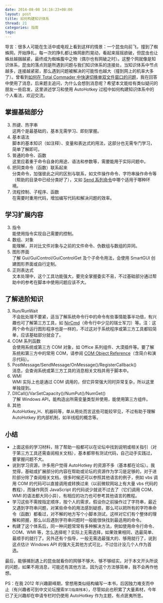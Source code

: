 ```yaml
---
date: 2014-08-08 14:16:23+08:00
layout: post
title: 如何构建知识体系
thread: 21
categories: 指南
tags: 
---
```


导言：很多人可能在生活中或电视上看到这样的情景：一个昆虫向前飞，撞到了蜘蛛网，开始挣扎，每一次的挣扎都让蛛网剧烈晃动，看起来摇摇欲破，但昆虫也让蛛丝越捆越紧，最终成为蜘蛛腹中之物（偶尔也有网破之时）。这整个网就像是知识体系，昆虫的落点则是所遇到问题与我们知识体系的连接处，当知识体系中节点越多，连接越紧密，那么遇到问题被解决的可能性也越大（撞到网上的机率大多了）。曾看到[如何在 Total Commader 中快速切换单双文件窗口的问题](http://www.zhihu.com/question/23816223)，我在回答中使用了消息，后来题主追问，为什么会想到消息呢？希望本文能给有类似疑问的朋友一些启发，这里讲述学习和使用 AutoHotkey 过程中如何构建知识体系中的个人看法，欢迎交流。

## 掌握基础部分

3. 热键、热字串  
这两个是最基础的，基本无需学习、即刻掌握。
3. 基本语法  
脚本的基本知识（如注释）、变量和表达式的用法，这部分也无需专门学习，简单了解即可。
3. 普通的命令、函数  
这里应着重于命令自身的用途、语法和参数等，需要能用于实际问题中。
3. 把同类命令（函数）联系起来  
分类命令，加强彼此之间的区别与联系，如文件操作命令、字符串操作命令等（帮助的目录中已经分类好了），又如 [Send 系列命令](http://ahkcn.github.io/docs/commands/Send.htm)中哪个适用于哪种环境。
3. 流程控制、子程序、函数  
在需要时重用代码，增加编写代码和解决问题的效率。

## 学习扩展内容
3. 指令  
能使用指令实现自己需要的控制。
3. 数组、对象  
能理解，并对比文件对象与之前的文件命令、伪数组与数组的异同。
3. 图形界面  
了解 Gui/GuiControl/GuiControlGet 及个子命令用法，会使用 SmartGUI 创建图形界面或自行定制。
3. 正则表达式  
文本处理中，这个工具功能强大，要完全掌握委实不易，不过基础部分通过帮助中的参考在脚本中使用问题应该不大。

## 了解进阶知识
3. Run/RunWait  
不会批处理不要紧，适当了解系统命令行中的命令有些事情能事半功倍，有兴趣也可了解第三方工具，如 [NirCmd](http://nirsoft.net/utils/nircmd.html)（命令行中少见的瑞士军刀）等。注：这两个命令运行图形程序也是一样的，不过这对于系统程序或第三方工具都较简单，应该基础部分就会了。
3. COM 系列函数  
会使用系统或第三方 COM 对象，如 Office 系列组件、大漠插件等。要了解系统和第三方中的常用 COM，请参阅 [COM Object Reference](http://www.autohotkey.com/board/topic/56987-com-object-reference-autohotkey-v11/)（含简介和演示代码）。
3. PostMessage/SendMessage/OnMessage()/RegisterCallback()  
消息，会查询系统或第三方工具的消息相关文档并用于脚本中。
3. WMI  
WMI 实际上也是通过 COM 调用的，但它异常强大同时异常复杂，所以这里单独提到。
3. DllCall()/VarSetCapacity()/NumPut()/NumGet()  
了解 Windows API，能构造出所需变量类型并使用，能使用第三方组件。
3. 其他  
AutoHotkey_H、机器码等，单从用处而言这些可能较罕见，不过有助于理解 AutoHotkey 的内部机制，如半线程的概念等。

## 小结

* 上面这些的学习材料，除了帮助一般都可以在论坛中找到说明或相关指引（对于第三方工具还需查阅相关文档），基本都带有测试代码，自己动手实践过，要掌握问题不大。
* 说到学习资源，许多用户觉得 AutoHotkey 的资源不多（基本都在论坛）。我觉得，基础或扩展部分的内容在帮助或论坛的资源作为学习是足够的，对于进阶部分除了查阅相关文档，很多时候还可以参照其他语言的例子，例如 vbs 调用 COM 的代码可以直接调用或转换过来（以前微软网站上有大量 vbs 代码的教程），而操作网页 JavaScript 的代码说少就说不过去了（它们调用 COM、WMI 的语法都大同小异），有相应的功力也可参考其他语言的教程。
* 学习这些不需按指定顺序，按个人的需求，假设你之前操作过了字符串，最近又遇到字符串问题，对某些命令的用法感到疑惑，那么可以把所有的字符串命令（函数）都看过，对不解的地方写个小脚本测试，这样对它们有个整体的理解和把握，那么以后遇到字符串问题时一般能很快找到最适用的命令。
* 构建了这个体系后，同一种问题常常有多种解决方法，例如使用命令行命令、COM、WMI 等，怎么选择呢？实际上无需选择，如果效果相同，选最简单、最顺手的就行了。另外还有个指导，一般无需选最强大的、够用就行了，说到这点估计 Windows API 的强大无其他方式可比，不过估计没几个人作为首选。

最后，能够捕到遇上的昆虫就看你的网够不够大、够不够结实。对于本文开头所说的问题，如果不用消息，可能还有其他方法，因为这个方法够简单，我不会再作他想。

PS：在我 2012 年兴趣巅峰期，曾想用类似结构编写一本书，后因独力难支而中止（有兴趣者可到中文论坛搜索`学习指南残本`），尽管如此也积累了大量素材，今年已了无兴趣却在申请专栏时仍使用 AutoHotkey 作为主题，有点匪夷所思。

